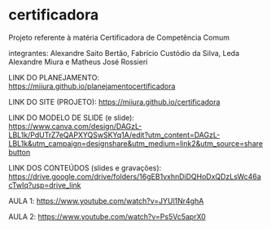 # certificadora
Projeto referente à matéria Certificadora de Competência Comum

integrantes:  Alexandre Saito Bertão, Fabrício Custódio da Silva, Leda Alexandre Miura e Matheus José Rossieri




LINK DO PLANEJAMENTO: https://miiura.github.io/planejamentocertificadora


LINK DO SITE (PROJETO): https://miiura.github.io/certificadora


LINK DO MODELO DE SLIDE (e slide): https://www.canva.com/design/DAGzL-LBL1k/PdUTrZ7eQAPXYQSwSKYq1A/edit?utm_content=DAGzL-LBL1k&utm_campaign=designshare&utm_medium=link2&utm_source=sharebutton


LINK DOS CONTEÚDOS (slides e gravações): https://drive.google.com/drive/folders/16gEB1vxhnDiDQHoDxQDzLsWc46acTwIq?usp=drive_link


AULA 1: https://www.youtube.com/watch?v=JYUl1Nr4ghA

AULA 2: https://www.youtube.com/watch?v=Ps5Vc5aprX0
